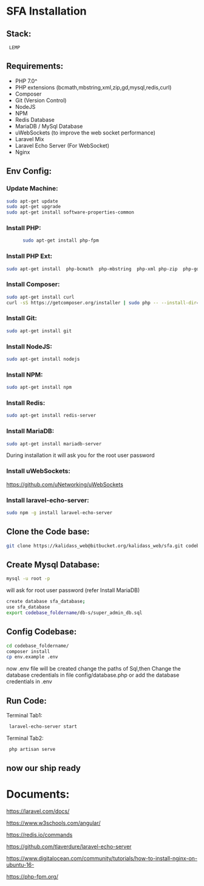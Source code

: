 SFA Installation
===================================
## Stack: 
     LEMP
## Requirements:
* PHP 7.0^
* PHP extensions (bcmath,mbstring,xml,zip,gd,mysql,redis,curl)
* Composer
* Git (Version Control)
* NodeJS 
* NPM 
* Redis Database
* MariaDB / MySql Database
* uWebSockets (to improve the web socket performance)
* Laravel Mix
* Laravel Echo Server (For WebSocket)
* Nginx
## Env Config: 

### Update Machine:
```bash
sudo apt-get update
sudo apt-get upgrade
sudo apt-get install software-properties-common
```
### Install PHP: 
```bash
      sudo apt-get install php-fpm 
```

### Install PHP Ext:
```bash
sudo apt-get install  php-bcmath  php-mbstring  php-xml php-zip  php-gd  php-mysql php-redis  php-curl
```  
### Install Composer:
```bash
sudo apt-get install curl
curl -sS https://getcomposer.org/installer | sudo php -- --install-dir=/usr/local/bin --filename=composer
```
### Install Git:
```bash
sudo apt-get install git  
```   
### Install NodeJS:
```bash
sudo apt-get install nodejs 
```
### Install NPM:
```bash
sudo apt-get install npm 
```
### Install Redis:
```bash
sudo apt-get install redis-server
```
### Install MariaDB:
```bash
sudo apt-get install mariadb-server
```
During installation it will ask you for the root user password 
### Install uWebSockets:
https://github.com/uNetworking/uWebSockets
### Install laravel-echo-server:
```bash
sudo npm -g install laravel-echo-server
```

## Clone the Code base:
```bash
git clone https://kalidass_web@bitbucket.org/kalidass_web/sfa.git codebase_foldername
```
## Create Mysql Database:
```bash
mysql -u root -p 
```
will ask for root user password (refer Install MariaDB)
```bash
create database sfa_database;
use sfa_database
export codebase_foldername/db-s/super_admin_db.sql 
```
## Config Codebase:
```bash
cd codebase_foldername/
composer install
cp env.example .env 
```
now .env file will be created change the paths of Sql,then Change the database credentials in file config/database.php or add the database credentials in .env

## Run Code:
Terminal Tab1:
```bash
 laravel-echo-server start
 ```
Terminal Tab2:
```bash
 php artisan serve
 ```

## now our ship ready

# Documents:

https://laravel.com/docs/

https://www.w3schools.com/angular/

https://redis.io/commands

https://github.com/tlaverdure/laravel-echo-server

https://www.digitalocean.com/community/tutorials/how-to-install-nginx-on-ubuntu-16-

https://php-fpm.org/
